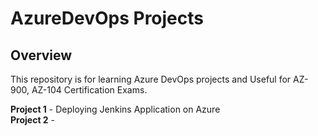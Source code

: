 # AzureDevOps Projects    
## Overview  
This repository is for learning Azure DevOps projects and Useful for AZ-900, AZ-104 Certification Exams.  
![]()  
   
**Project 1**  - Deploying Jenkins Application on Azure  
**Project 2**  -


